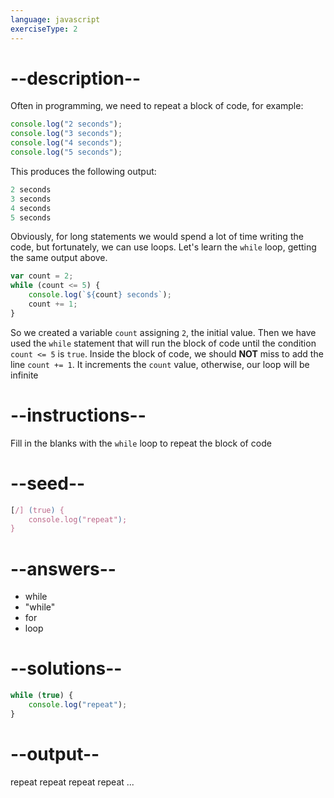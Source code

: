 ```yaml
---
language: javascript
exerciseType: 2
---
```


# --description--

Often in programming, we need to repeat a block of code, for example:
```javascript
console.log("2 seconds");
console.log("3 seconds");
console.log("4 seconds");
console.log("5 seconds");
```
This produces the following output:
```javascript
2 seconds
3 seconds
4 seconds
5 seconds
```
Obviously, for long statements we would spend a lot of time writing the code, but fortunately, we can use loops.
Let's learn the `while` loop, getting the same output above.
```javascript
var count = 2;
while (count <= 5) {
    console.log(`${count} seconds`);
    count += 1;
}
```
So we created a variable `count` assigning `2`, the initial value.
Then we have used the `while` statement that will run the block of code until the condition `count <= 5` is `true`.
Inside the block of code, we should **NOT** miss to add the line `count += 1`.
It increments the `count` value, otherwise, our loop will be infinite

# --instructions--

Fill in the blanks with the `while` loop to repeat the block of code

# --seed--

```javascript
[/] (true) {
    console.log("repeat");
}
```

# --answers--

- while
- "while"
- for
- loop

# --solutions--

```javascript
while (true) {
    console.log("repeat");
}
```

# --output--

repeat
repeat
repeat
repeat
...
